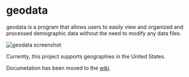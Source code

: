 # geodata

geodata is a program that allows users to easily view and organized and
processed demographic data without the need to modify any data files.

![geodata screenshot](https://raw.githubusercontent.com/iandorsey00/geodata/master/docs/img/geodata-screenshot.png "geodata screenshot")

Currently, this project supports geographies in the United States.

Documetation has been moved to the [wiki](https://github.com/iandorsey00/geodata/wiki).
